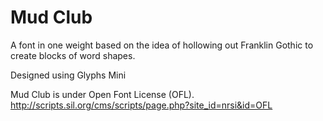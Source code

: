 # Mud Club

A font in one weight based on the idea of hollowing out Franklin Gothic to create blocks of word shapes.

Designed using Glyphs Mini

Mud Club is under Open Font License (OFL).
http://scripts.sil.org/cms/scripts/page.php?site_id=nrsi&id=OFL
